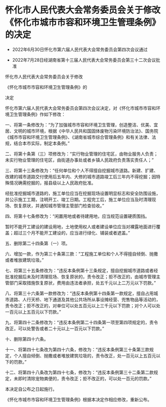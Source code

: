 # 怀化市人民代表大会常务委员会关于修改《怀化市城市市容和环境卫生管理条例》的决定

- 2022年6月30日怀化市第六届人民代表大会常务委员会第四次会议通过

- 2022年7月28日经湖南省第十三届人民代表大会常务委员会第三十二次会议批准

<!-- INFO END -->

怀化市人民代表大会常务委员会关于修改

《怀化市城市市容和环境卫生管理条例》的

决定

怀化市第六届人民代表大会常务委员会第四次会议决定，对《怀化市城市市容和环境卫生管理条例》作如下修改：

一、将第一条修改为：“为了加强城市市容和环境卫生管理，创造整洁、优美、宜居、文明的城市环境，根据《中华人民共和国固体废物污染环境防治法》、国务院《城市市容和环境卫生管理条例》、《湖南省城市综合管理条例》和有关法律、法规，结合本市实际，制定本条例。”

二、将第十条第（三）项修改为：“实行物业管理的住宅区，由物业服务人负责；未实行物业管理的住宅区，由街道办事处或者乡镇人民政府负责落实责任人；”

三、将第十三条修改为：“任何单位和个人不得擅自挖掘城市道路。新建、扩建、改建的城市道路交付使用后五年内、大修的城市道路竣工后三年内不得挖掘；因特殊情况确需挖掘的，报县级以上人民政府批准。

经批准挖掘城市道路的，施工单位应当在挖掘现场设置明显标志和安全防围设施，并公示施工工期，注明开工、竣工日期。工程完工后，施工单位应当及时清理现场、恢复原状，并通知城市管理主管部门检查验收。”

四、将第十七条修改为：“闲置用地或者待建用地，应当规范设置硬质围挡。

暂时不能开工建设的建设用地，土地使用权人或者建设单位应当对裸露地面进行覆盖；超过三个月不能开工建设的，应当进行绿化、铺装或者遮盖。”

五、删除第二十四条第（一）项。

六、增加一款，作为第三十条第三款：“工程施工单位和个人不得擅自倾倒、抛撒或者堆放建筑垃圾。”

七、将第三十五条修改为：“违反本条例第十三条规定，擅自挖掘城市道路或者经批准挖掘后未及时清理现场、恢复原状的，责令改正；拒不改正的，由城市管理主管部门采取措施恢复原状，费用由违法者承担，处五千元以上二万元以下罚款。”

八、将第三十六条第一款修改为：“违反本条例第十四条第一款规定，擅自占用城市道路、人行天桥、地下通道及其他公共场所从事设摊经营、兜售物品等活动的，责令改正；拒不改正的，对单位可以处五百元以上三千元以下罚款；对个人可以处一百元以上五百元以下罚款。”

九、将第四十二条修改为：“违反本条例第二十四条第一项至第四项规定的，责令改正，可以处警告或者二十元以上一百元以下罚款。”

十、删除第四十六条。

十一、将第四十七条改为第四十六条，修改为：“违反本条例第三十条第三款规定，个人擅自倾倒、抛撒或者堆放建筑垃圾的，责令改正，处一百元以上五百元以下的罚款。”

十二、将第四十八条改为第四十七条，修改为：“违反本条例第三十二条第二款规定，未即时清除宠物粪便的，责令改正；拒不改正的，可以处一百元的罚款。”

本决定自公布之日起施行。

《怀化市城市市容和环境卫生管理条例》根据本决定作相应修改，重新公布。

